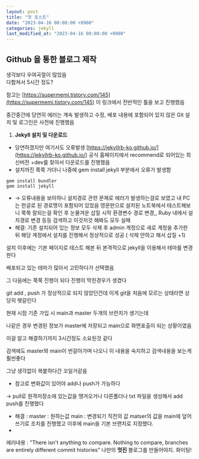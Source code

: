 ```yaml
---
layout: post
title: "첫 포스트"
date: "2023-04-16 00:00:00 +0900"
categories: jekyll
last_modified_at: "2023-04-16 00:00:00 +0900"
---
```


Github 을 통한 블로그 제작 
--
생각보다 우여곡절이 많았음<br/>
다합쳐서 5시간 정도?<br/>

참고는 [https://supermemi.tistory.com/145](https://supermemi.tistory.com/145) 이 링크에서 전반적인 틀을 보고 진행했음<br/>

중간중간에 당연히 에러는 계속 발생하고 수정, 배포
내용에 포함되어 있지 않은 Git 설치 및 로그인은 사전에 진행했음<br/>

1. **Jekyll 설치 및 다운로드** 
- 당연하겠지만 여기서도 오류발생 [https://jekyllrb-ko.github.io/](https://jekyllrb-ko.github.io/) 공식 홈페이지에서 recommend로 되어있는 최신버전 +dev를 찾아서 다운로드를 진행했음
- 설치까진 쭉쭉 가더니 나중에 gem install jekyll 부분에서 오류가 발생함<br/>

```
gem install bundler
gem install jekyll
```

- → 오류내용을 보아하니 설치경로 관련 문제로 에러가 발생하는걸로 보였고 내 PC는 한글로 된 경로명이 포함되어 있었음
영문판으로 설치된 노트북에서 테스트해보니 쭉쭉 잘되는걸 확인 후 눈물겨운 삽질 시작
환경변수 경로 변경,, Ruby 내에서 설치경로 변경 등등 검색하고 이것저것 해봐도 모두 실패
- 해결: 기존 설치되어 있는 정보 모두 삭제 후 admin 계정으로 새로 계정을 추가한 뒤 해당 계정에서 설치를 진행해서 정상적으로 성공 ( 삭제 안하고 해서 삽질 +1)

설치 이후에는 기본 페이지로 테스트 해본 뒤 본격적으로  jekyll을 이용해서 테마를 변경한다

배포되고 있는 테마가 많아서 고민하다가 선택했음

그 다음에는 쭉쭉 진행이 되다 진행이 막힌경우가 생겼다

git add , push 가 정상적으로 되지 않았던건데 이게 git을 처음에 모르는 상태라면 상당히 헷갈린다

현재 시점 기준 가입 시 main과 master 두개의 브런치가 생기는데 

나같은 경우 변경된 정보가 master에 저장되고 main으로 화면표출이 되는 상황이였음

이걸 알고 해결하기까지 3시간정도 소요된것 같다

검색에도 master와 main이 번갈아가며 나오니 이 내용을 숙지하고 검색내용을 보는게 훨씬좋다

그냥 생각없이 복붙하다간 꼬일거같음

- 참고로 변화값이 있어야 add나 push가 가능하다

→ pull로 원격저장소에 있는값을 땡겨오거나 다른폴더나 txt 파일을 생성해서 add push를 진행했다

- 해결 : master : 원하는값 main : 변경되기 직전의 값
matser의 값을 main에 덮어쓰기로 조치를 진행했고 이후에 main을 기본 브랜치로 지정했다.
- 

에러내용 : "There isn't anything to compare. Nothing to compare, branches are entirely different commit histories”
나만의 __멋진__ 블로그를 만들어야지.
화이팅!